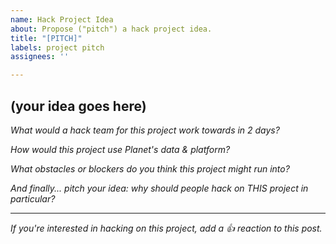 ```yaml
---
name: Hack Project Idea
about: Propose ("pitch") a hack project idea.
title: "[PITCH]"
labels: project pitch
assignees: ''

---
```


## (your idea goes here)

_What would a hack team for this project work towards in 2 days?_

_How would this project use Planet's data & platform?_

_What obstacles or blockers do you think this project might run into?_

_And finally... pitch your idea: why should people hack on THIS project in particular?_

---

*If you're interested in hacking on this project, add a 👍 reaction to this post.*
